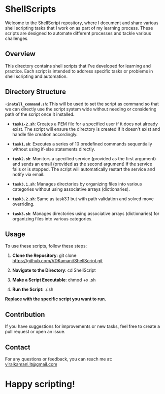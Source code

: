 # ShellScripts

Welcome to the ShellScript repository, where I document and share various shell scripting tasks that I work on as part of my learning process. These scripts are designed to automate different processes and tackle various challenges.

## Overview

This directory contains shell scripts that I’ve developed for learning and practice. Each script is intended to address specific tasks or problems in shell scripting and automation.

## Directory Structure

-**`inatall_command.sh`**: This will be used to set the script as command so that we can directly use the script system wide without needing or considering path of the script once it installed.

- **`task1-2.sh`**: Creates a PEM file for a specified user if it does not already exist. The script will ensure the directory is created if it doesn't exist and handle file creation accordingly.
  
- **`task1.sh`**: Executes a series of 10 predefined commands sequentially without using if-else statements directly.
  
- **`task2.sh`**: Monitors a specified service (provided as the first argument) and sends an email (provided as the second argument) if the service fails or is stopped. The script will automatically restart the service and notify via email.
  
- **`task3.1.sh`**: Manages directories by organizing files into various categories without using associative arrays (dictionaries).

- **`task3.2.sh`**: Same as task3.1 but with path validation and solved move overriding.
  
- **`task3.sh`**: Manages directories using associative arrays (dictionaries) for organizing files into various categories.

## Usage

To use these scripts, follow these steps:

1. **Clone the Repository**:
   git clone https://github.com/VDKamani/ShellScript.git

2. **Navigate to the Directory**:
   cd ShellScript

3. **Make a Script Executable**:
   chmod +x <script-name>.sh

4. **Run the Script**:
   ./<script-name>.sh

**Replace <script-name> with the specific script you want to run.**

## Contribution

If you have suggestions for improvements or new tasks, feel free to create a pull request or open an issue.

## Contact

For any questions or feedback, you can reach me at: viralkamani.it@gmail.com

# Happy scripting!
